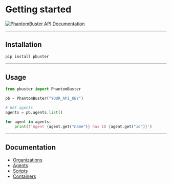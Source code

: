 # Getting started

[![PhantomBuster API Documentation](https://img.shields.io/badge/API%20Reference-PhantomBuster-blue.svg)](https://hub.phantombuster.com/reference/get_orgs-export-agent-usage-1)  

---

## Installation

```bash
pip install pbuster
```

---


## Usage

```python
from pbuster import PhantomBuster

pb = PhantomBuster("YOUR_API_KEY")

# Get agents
agents = pb.agents.list()

for agent in agents:
    print(f'Agent {agent.get("name")} has ID {agent.get("id")}')
```

---

## Documentation

* [Organizations](org.md)
* [Agents](agents.md)
* [Scripts](scripts.md)
* [Containers](containers.md)
